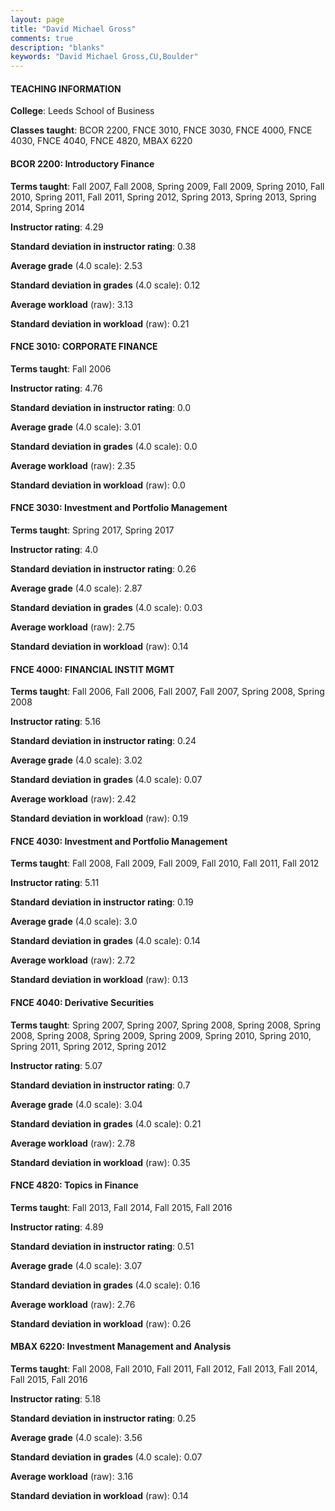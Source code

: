 ```yaml
---
layout: page
title: "David Michael Gross" 
comments: true
description: "blanks"
keywords: "David Michael Gross,CU,Boulder"
---
```

<head>
<script src="https://ajax.googleapis.com/ajax/libs/jquery/2.1.3/jquery.min.js"></script>
<script src="https://dl.dropboxusercontent.com/s/pc42nxpaw1ea4o9/highcharts.js?dl=0"></script>
<!-- <script src="../assets/js/highcharts.js"></script> -->
<style type="text/css">@font-face {
	font-family: "Bebas Neue";
	src: url(https://www.filehosting.org/file/details/544349/BebasNeue Regular.otf) format("opentype");
	}
	h1.Bebas { 
		font-family: "Bebas Neue", Verdana, Tahoma;
	}
</style>
</head>
	   
#### TEACHING INFORMATION

**College**: Leeds School of Business

**Classes taught**: BCOR 2200, FNCE 3010, FNCE 3030, FNCE 4000, FNCE 4030, FNCE 4040, FNCE 4820, MBAX 6220

#### BCOR 2200: Introductory Finance

**Terms taught**: Fall 2007, Fall 2008, Spring 2009, Fall 2009, Spring 2010, Fall 2010, Spring 2011, Fall 2011, Spring 2012, Spring 2013, Spring 2013, Spring 2014, Spring 2014

**Instructor rating**: 4.29

**Standard deviation in instructor rating**: 0.38

**Average grade** (4.0 scale): 2.53

**Standard deviation in grades** (4.0 scale): 0.12

**Average workload** (raw): 3.13

**Standard deviation in workload** (raw): 0.21

#### FNCE 3010: CORPORATE FINANCE

**Terms taught**: Fall 2006

**Instructor rating**: 4.76

**Standard deviation in instructor rating**: 0.0

**Average grade** (4.0 scale): 3.01

**Standard deviation in grades** (4.0 scale): 0.0

**Average workload** (raw): 2.35

**Standard deviation in workload** (raw): 0.0

#### FNCE 3030: Investment and Portfolio Management

**Terms taught**: Spring 2017, Spring 2017

**Instructor rating**: 4.0

**Standard deviation in instructor rating**: 0.26

**Average grade** (4.0 scale): 2.87

**Standard deviation in grades** (4.0 scale): 0.03

**Average workload** (raw): 2.75

**Standard deviation in workload** (raw): 0.14

#### FNCE 4000: FINANCIAL INSTIT MGMT

**Terms taught**: Fall 2006, Fall 2006, Fall 2007, Fall 2007, Spring 2008, Spring 2008

**Instructor rating**: 5.16

**Standard deviation in instructor rating**: 0.24

**Average grade** (4.0 scale): 3.02

**Standard deviation in grades** (4.0 scale): 0.07

**Average workload** (raw): 2.42

**Standard deviation in workload** (raw): 0.19

#### FNCE 4030: Investment and Portfolio Management

**Terms taught**: Fall 2008, Fall 2009, Fall 2009, Fall 2010, Fall 2011, Fall 2012

**Instructor rating**: 5.11

**Standard deviation in instructor rating**: 0.19

**Average grade** (4.0 scale): 3.0

**Standard deviation in grades** (4.0 scale): 0.14

**Average workload** (raw): 2.72

**Standard deviation in workload** (raw): 0.13

#### FNCE 4040: Derivative Securities

**Terms taught**: Spring 2007, Spring 2007, Spring 2008, Spring 2008, Spring 2008, Spring 2008, Spring 2009, Spring 2009, Spring 2010, Spring 2010, Spring 2011, Spring 2012, Spring 2012

**Instructor rating**: 5.07

**Standard deviation in instructor rating**: 0.7

**Average grade** (4.0 scale): 3.04

**Standard deviation in grades** (4.0 scale): 0.21

**Average workload** (raw): 2.78

**Standard deviation in workload** (raw): 0.35

#### FNCE 4820: Topics in Finance

**Terms taught**: Fall 2013, Fall 2014, Fall 2015, Fall 2016

**Instructor rating**: 4.89

**Standard deviation in instructor rating**: 0.51

**Average grade** (4.0 scale): 3.07

**Standard deviation in grades** (4.0 scale): 0.16

**Average workload** (raw): 2.76

**Standard deviation in workload** (raw): 0.26

#### MBAX 6220: Investment Management and Analysis

**Terms taught**: Fall 2008, Fall 2010, Fall 2011, Fall 2012, Fall 2013, Fall 2014, Fall 2015, Fall 2016

**Instructor rating**: 5.18

**Standard deviation in instructor rating**: 0.25

**Average grade** (4.0 scale): 3.56

**Standard deviation in grades** (4.0 scale): 0.07

**Average workload** (raw): 3.16

**Standard deviation in workload** (raw): 0.14

